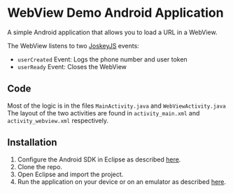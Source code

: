 WebView Demo Android Application
======================================

A simple Android application that allows you to load a URL in a WebView.

The WebView listens to two [JoskeyJS](https://github.com/tcoulter/jockeyjs) events:

* `userCreated` Event: Logs the phone number and user token
* `userReady` Event: Closes the WebView

## Code

Most of the logic is in the files `MainActivity.java` and `WebViewActivity.java`
The layout of the two activities are found in `activity_main.xml` and `activity_webview.xml` respectively.

## Installation

1. Configure the Android SDK in Eclipse as described [here](http://developer.android.com/sdk/index.html).
2. Clone the repo.
3. Open Eclipse and import the project.
4. Run the application on your device or on an emulator as described [here](http://developer.android.com/training/basics/firstapp/running-app.html).

